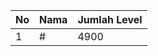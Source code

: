 | No | Nama            | Jumlah Level |
|----|-----------------|--------------|
| 1  | #    |    4900        |
